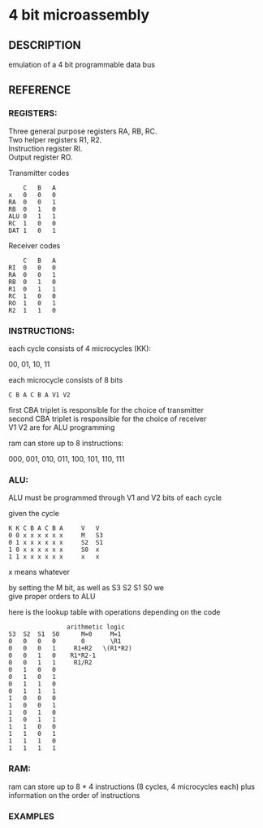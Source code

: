 # 4 bit microassembly


## DESCRIPTION

emulation of a 4 bit programmable data bus  



## REFERENCE

### REGISTERS:

Three general purpose registers RA, RB, RC.  
Two helper registers R1, R2.  
Instruction register RI.  
Output register RO.  


Transmitter codes

        C   B   A
    x   0   0   0
    RA  0   0   1
    RB  0   1   0
    ALU 0   1   1
    RC  1   0   0
    DAT 1   0   1

Receiver codes

        C   B   A
    RI  0   0   0
    RA  0   0   1
    RB  0   1   0
    R1  0   1   1
    RC  1   0   0
    RO  1   0   1
    R2  1   1   0

### INSTRUCTIONS:

each cycle consists of 4 microcycles (KK):

00, 01, 10, 11

each microcycle consists of 8 bits

    C B A C B A V1 V2

first CBA triplet is responsible for the choice of transmitter  
second CBA triplet is responsible for the choice of receiver  
V1 V2 are for ALU programming

ram can store up to 8 instructions:

000, 001, 010, 011, 100, 101, 110, 111

### ALU:

ALU must be programmed through V1 and V2 bits of each cycle

given the cycle

    K K C B A C B A     V   V
    0 0 x x x x x x     M   S3
    0 1 x x x x x x     S2  S1
    1 0 x x x x x x     S0  x
    1 1 x x x x x x     x   x

x means whatever


by setting the M bit, as well as S3 S2 S1 S0 we  
give proper orders to ALU


here is the lookup table with operations depending on the code

                    arithmetic logic
    S3  S2  S1  S0      M=0     M=1
    0   0   0   0       0       \R1
    0   0   0   1     R1+R2   \(R1*R2)
    0   0   1   0    R1*R2-1
    0   0   1   1     R1/R2
    0   1   0   0
    0   1   0   1
    0   1   1   0
    0   1   1   1
    1   0   0   0
    1   0   0   1
    1   0   1   0
    1   0   1   1
    1   1   0   0
    1   1   0   1
    1   1   1   0
    1   1   1   1


### RAM: 


ram can store up to 8 * 4 instructions (8 cycles, 4 microcycles each)
plus information on the order of instructions 


### EXAMPLES

